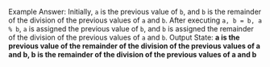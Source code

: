 Example Answer:
Initially, `a` is the previous value of `b`, and `b` is the remainder of the division of the previous values of `a` and `b`. After executing `a, b = b, a % b`, `a` is assigned the previous value of `b`, and `b` is assigned the remainder of the division of the previous values of `a` and `b`. 
Output State: **a is the previous value of the remainder of the division of the previous values of a and b, b is the remainder of the division of the previous values of a and b**